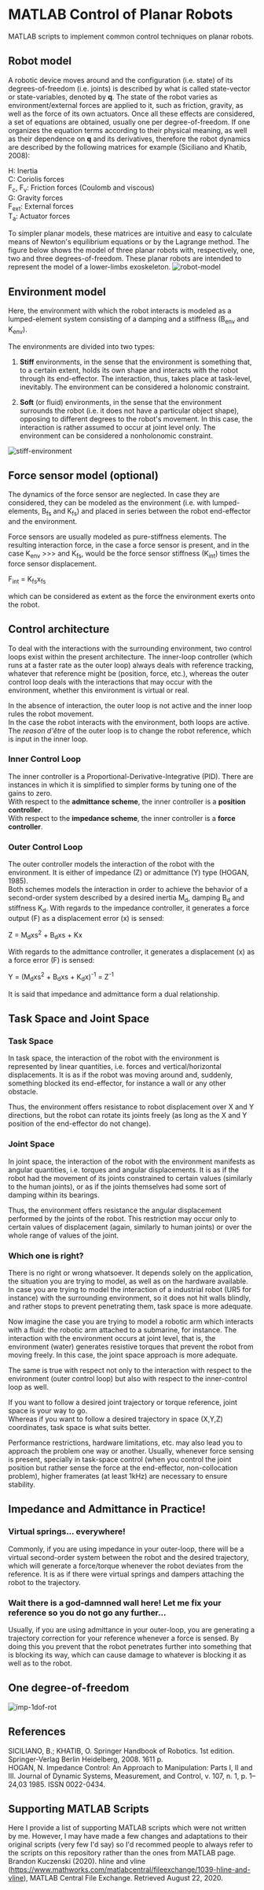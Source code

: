 # MATLAB Control of Planar Robots
MATLAB scripts to implement common control techniques on planar robots.
<!---
1. 1-DoF
   1. Impedance
      1. Joint
      1. Task
   1. Admittance
      1. Joint
      1. Task
1. 2-DoF
   1. Impedance
      1. Joint
      1. Task
   2. Admittance
      1. Joint
      2. Task
     ---> 
## Robot model
A robotic device moves around and the configuration (i.e. state) of its degrees-of-freedom (i.e. joints) is described by what is called state-vector or state-variables, denoted by <b>q</b>.
The state of the robot varies as environment/external forces are applied to it, such as friction, gravity, as well as the force of its own actuators.
Once all these effects are considered, a set of equations are obtained, usually one per degree-of-freedom.
If one organizes the equation terms according to their physical meaning, as well as their dependence on <b>q</b> and its derivatives, therefore the robot dynamics are described by the following matrices for example (Siciliano and Khatib, 2008):

H: Inertia\
C: Coriolis forces\
F<sub>c</sub>, F<sub>v</sub>: Friction forces (Coulomb and viscous)\
G: Gravity forces\
F<sub>ext</sub>: External forces\
T<sub>a</sub>: Actuator forces

To simpler planar models, these matrices are intuitive and easy to calculate means of Newton's equilibrium equations or by the Lagrange method.
The figure below shows the model of three planar robots with, respectively, one, two and three degrees-of-freedom. These planar robots are intended to represent the model of a lower-limbs exoskeleton.
![robot-model](https://github.com/iikaro/planar-robot-control/blob/master/drawings/robot-model.png)

## Environment model
Here, the environment with which the robot interacts is modeled as a lumped-element system consisting of a damping and a stiffness (B<sub>env</sub> and K<sub>env</sub>).

The environments are divided into two types: 
1. <b>Stiff</b> environments, in the sense that the environment is something that, to a certain extent, holds its own shape and interacts with the robot through its end-effector. The interaction, thus, takes place at task-level, inevitably. The environment can be considered a holonomic constraint.

2. <b>Soft</b> (or fluid) environments, in the sense that the environment surrounds the robot (i.e. it does not have a particular object shape), opposing to different degrees to the robot's movement. In this case, the interaction is rather assumed to occur at joint level only. The environment can be considered a nonholonomic constraint.

![stiff-environment](https://github.com/iikaro/planar-robot-control/blob/master/drawings/stiff-environment.png)
## Force sensor model (optional)
The dynamics of the force sensor are neglected. In case they are considered, they can be modeled as the environment (i.e. with lumped-elements, B<sub>fs</sub> and K<sub>fs</sub>) and placed in series between the robot end-effector and the environment.

Force sensors are usually modeled as pure-stiffness elements. The resulting interaction force, in the case a force sensor is present, and in the case K<sub>env</sub> >>> and K<sub>fs</sub>, would be the force sensor stiffness (K<sub>int</sub>) times the force sensor displacement.

F<sub>int</sub> = K<sub>fs</sub>x<sub>fs</sub>

which can be considered as extent as the force the environment exerts onto the robot.

## Control architecture
To deal with the interactions with the surrounding environment, two control loops exist within the present architecture. The inner-loop controller (which runs at a faster rate as the outer loop) always deals with reference tracking, whatever that reference might be (position, force, etc.), whereas the outer control loop deals with the interactions that may occur with the environment, whether this environment is virtual or real.

In the absence of interaction, the outer loop is not active and the inner loop rules the robot movement.\
In the case the robot interacts with the environment, both loops are active.\
The <i>reason d'être</i> of the outer loop is to change the robot reference, which is input in the inner loop.
   
### Inner Control Loop
   The inner controller is a Proportional-Derivative-Integrative (PID). There are instances in which it is simplified to simpler forms by tuning one of the gains to zero.\
   With respect to the <b>admittance scheme</b>, the inner controller is a <b>position controller</b>.\
   With respect to the <b>impedance scheme</b>, the inner controller is a <b>force controller</b>.
   
### Outer Control Loop
   The outer controller models the interaction of the robot with the environment. It is either of impedance (Z) or admittance (Y) type (HOGAN, 1985).\
   Both schemes models the interaction in order to achieve the behavior of a second-order system described by a desired inertia M<sub>d</sub>, damping B<sub>d</sub> and stiffness K<sub>d</sub>.
   With regards to the impedance controller, it generates a force output (F) as a displacement error (x) is sensed:
   
   Z = M<sub>d</sub>xs<sup>2</sup> + B<sub>d</sub>xs + Kx
   
   With regards to the admittance controller, it generates a displacement (x) as a force error (F) is sensed:
   
   Y = (M<sub>d</sub>xs<sup>2</sup> + B<sub>d</sub>xs + K<sub>d</sub>x)<sup>-1</sup> = Z<sup>-1</sup>
   
   It is said that impedance and admittance form a dual relationship.
   
## Task Space and Joint Space
### Task Space
In task space, the interaction of the robot with the environment is represented by linear quantities, i.e. forces and vertical/horizontal displacements. It is as if the robot was moving around and, suddenly, something blocked its end-effector, for instance a wall or any other obstacle.

Thus, the environment offers resistance to robot displacement over X and Y directions, but the robot can rotate its joints freely (as long as the X and Y position of the end-effector do not change).

### Joint Space
In joint space, the interaction of the robot with the environment manifests as angular quantities, i.e. torques and angular displacements. It is as if the robot had the movement of its joints constrained to certain values (similarly to the human joints), or as if the joints themselves had some sort of damping within its bearings.

Thus, the environment offers resistance the angular displacement performed by the joints of the robot. This restriction may occur only to certain values of displacement (again, similarly to human joints) or over the whole range of values of the joint.

### Which one is right?
There is no right or wrong whatsoever. It depends solely on the application, the situation you are trying to model, as well as on the hardware available.\
In case you are trying to model the interaction of a industrial robot (UR5 for instance) with the surrounding environment, so it does not hit walls blindly, and rather stops to prevent penetrating them, task space is more adequate.

Now imagine the case you are trying to model a robotic arm which interacts with a fluid: the robotic arm attached to a submarine, for instance. The interaction with the environment occurs at joint level, that is, the environment (water) generates resistive torques that prevent the robot from moving freely. In this case, the joint space approach is more adequate.

The same is true with respect not only to the interaction with respect to the environment (outer control loop) but also with respect to the inner-control loop as well.

If you want to follow a desired joint trajectory or torque reference, joint space is your way to go.\
Whereas if you want to follow a desired trajectory in space (X,Y,Z) coordinates, task space is what suits better.

Performance restrictions, hardware limitations, etc. may also lead you to approach the problem one way or another. Usually, whenever force sensing is present, specially in task-space control (when you control the joint position but rather sense the force at the end-effector, non-collocation problem), higher framerates (at least 1kHz) are necessary to ensure stability.

## Impedance and Admittance in Practice!
### Virtual springs... everywhere!
Commonly, if you are using impedance in your outer-loop, there will be a virtual second-order system between the robot and the desired trajectory, which will generate a force/torque whenever the robot deviates from the reference. It is as if there were virtual springs and dampers attaching the robot to the trajectory.

### Wait there is a god-damnned wall here! Let me fix your reference so you do not go any further...
Usually, if you are using admittance in your outer-loop, you are generating a trajectory correction for your reference whenever a force is sensed. By doing this you prevent that the robot penetrates further into something that is blocking its way, which can cause damage to whatever is blocking it as well as to the robot.

## One degree-of-freedom
![imp-1dof-rot](https://github.com/iikaro/planar-robot-control/blob/master/drawings/imp-1dof/imp-1dof-joint.png)

## References
SICILIANO, B.; KHATIB, O. Springer Handbook of Robotics. 1st edition. Springer-Verlag Berlin Heidelberg, 2008. 1611 p.\
HOGAN, N. Impedance Control: An Approach to Manipulation: Parts I, II and III. Journal of Dynamic Systems, Measurement, and Control, v. 107, n. 1, p. 1–24,03 1985. ISSN 0022-0434.

## Supporting MATLAB Scripts
Here I provide a list of supporting MATLAB scripts which were not written by me. However, I may have made a few changes and adaptations to their original scripts (very few I'd say) so I'd recommed people to always refer to the scripts on this repository rather than the ones from MATLAB page.\
Brandon Kuczenski (2020). hline and vline (https://www.mathworks.com/matlabcentral/fileexchange/1039-hline-and-vline), MATLAB Central File Exchange. Retrieved August 22, 2020. 
